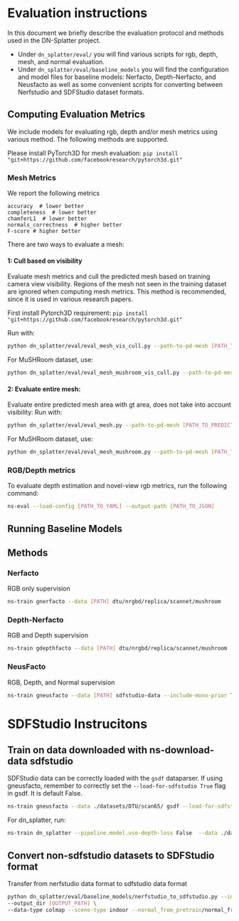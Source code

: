 # Evaluation instructions

In this document we briefly describe the evaluation protocol and methods used in the DN-Splatter project. 

- Under `dn_splatter/eval/` you will find various scripts for rgb, depth, mesh, and normal evaluation. 
- Under `dn_splatter/eval/baseline_models` you will find the configuration and model files for baseline models: Nerfacto, Depth-Nerfacto, and Neusfacto as well as some convenient scripts for converting between Nerfstudio and SDFStudio dataset formats. 

## Computing Evaluation Metrics
We include models for evaluating rgb, depth and/or mesh metrics using various method.
The following methods are supported.

Please install PyTorch3D for mesh evaluation: 
```pip install "git+https://github.com/facebookresearch/pytorch3d.git"```

### Mesh Metrics

We report the following metrics
```
accuracy  # lower better
completeness  # lower better
chamferL1  # lower better
normals_correctness  # higher better
F-score # higher better
```

There are two ways to evaluate a mesh:
#### 1: Cull based on visibility
Evaluate mesh metrics and cull the predicted mesh based on training camera view visibility. Regions of the mesh not seen in the training dataset are ignored when computing mesh metrics. This method is recommended, since it is used in various research papers. 

First install Pytorch3D requirement:
`pip install "git+https://github.com/facebookresearch/pytorch3d.git"`

Run with:
```bash
python dn_splatter/eval/eval_mesh_vis_cull.py --path-to-pd-mesh [PATH_TO_PREDICTED_PLY] --path-to-gt-mesh [PATH_TO_GT_PLY]
```
For MuSHRoom dataset, use:
```bash
python dn_splatter/eval/eval_mesh_mushroom_vis_cull.py --path-to-pd-mesh [PATH_TO_PREDICTED_PLY] --path-to-gt-mesh [PATH_TO_GT_PLY]
```

#### 2: Evaluate entire mesh:
Evaluate entire predicted mesh area with gt area, does not take into account visibility:
Run with:
```bash
python dn_splatter/eval/eval_mesh.py --path-to-pd-mesh [PATH_TO_PREDICTED_PLY] --path-to-gt-mesh [PATH_TO_GT_PLY]
```
For MuSHRoom dataset, use:
```bash
python dn_splatter/eval/eval_mesh_mushroom.py --path-to-pd-mesh [PATH_TO_PREDICTED_PLY] --path-to-gt-mesh [PATH_TO_GT_PLY]
```


### RGB/Depth metrics
To evaluate depth estimation and novel-view rgb metrics, run the following command:

```bash
ns-eval --load-config [PATH_TO_YAML] --output-path [PATH_TO_JSON]
```

## Running Baseline Models
## Methods
### Nerfacto
RGB only supervision
```bash
ns-train gnerfacto --data [PATH] dtu/nrgbd/replica/scannet/mushroom
```
### Depth-Nerfacto
RGB and Depth supervision
```bash
ns-train gdepthfacto --data [PATH] dtu/nrgbd/replica/scannet/mushroom
```
### NeusFacto
RGB, Depth, and Normal supervision
```bash
ns-train gneusfacto --data [PATH] sdfstudio-data --include-mono-prior True
```

# SDFStudio Instrucitons
## Train on data downloaded with ns-download-data sdfstudio
SDFStudio data can be correctly loaded with the `gsdf` dataparser.
If using gneusfacto, remember to correctly set the `--load-for-sdfstudio True` flag in gsdf. It is default False.
```bash
ns-train gneusfacto --data ./datasets/DTU/scan65/ gsdf --load-for-sdfstudio True
```

For dn_splatter, run:
```bash
ns-train dn_splatter --pipeline.model.use-depth-loss False  --data ./datasets/DTU/scan65 gsdf
```

## Convert non-sdfstudio datasets to SDFStudio format
Transfer from nerfstudio data format to sdfstudio data format
```bash
python dn_splatter/eval/baseline_models/nerfstudio_to_sdfstudio.py --input_dir [DATA_PATH] \
--output_dir [OUTPUT_PATH] \
--data-type colmap --scene-type indoor --normal_from_pretrain/normal_from_depth
```

